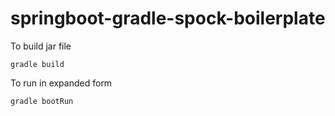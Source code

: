 # springboot-gradle-spock-boilerplate

To build jar file
````
gradle build

````

To run in expanded form
````
gradle bootRun
